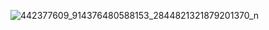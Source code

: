 
![442377609_914376480588153_2844821321879201370_n](https://github.com/user-attachments/assets/c535fbbe-25ab-4526-a214-e915d592c804)
